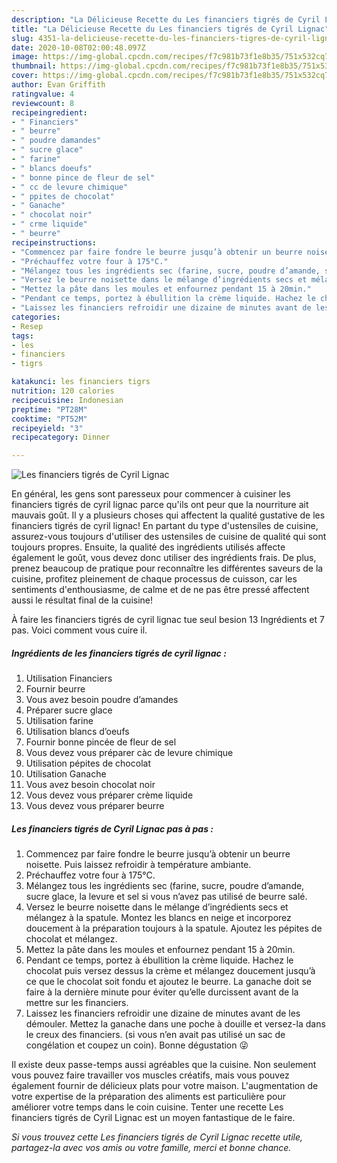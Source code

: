 ```yaml
---
description: "La Délicieuse Recette du Les financiers tigrés de Cyril Lignac"
title: "La Délicieuse Recette du Les financiers tigrés de Cyril Lignac"
slug: 4351-la-delicieuse-recette-du-les-financiers-tigres-de-cyril-lignac
date: 2020-10-08T02:00:48.097Z
image: https://img-global.cpcdn.com/recipes/f7c981b73f1e8b35/751x532cq70/les-financiers-tigres-de-cyril-lignac-photo-principale-de-la-recette.jpg
thumbnail: https://img-global.cpcdn.com/recipes/f7c981b73f1e8b35/751x532cq70/les-financiers-tigres-de-cyril-lignac-photo-principale-de-la-recette.jpg
cover: https://img-global.cpcdn.com/recipes/f7c981b73f1e8b35/751x532cq70/les-financiers-tigres-de-cyril-lignac-photo-principale-de-la-recette.jpg
author: Evan Griffith
ratingvalue: 4
reviewcount: 8
recipeingredient:
- " Financiers"
- " beurre"
- " poudre damandes"
- " sucre glace"
- " farine"
- " blancs doeufs"
- " bonne pince de fleur de sel"
- " cc de levure chimique"
- " ppites de chocolat"
- " Ganache"
- " chocolat noir"
- " crme liquide"
- " beurre"
recipeinstructions:
- "Commencez par faire fondre le beurre jusqu’à obtenir un beurre noisette. Puis laissez refroidir à température ambiante."
- "Préchauffez votre four à 175°C."
- "Mélangez tous les ingrédients sec (farine, sucre, poudre d’amande, sucre glace, la levure et sel si vous n’avez pas utilisé de beurre salé."
- "Versez le beurre noisette dans le mélange d’ingrédients secs et mélangez à la spatule. Montez les blancs en neige et incorporez doucement à la préparation toujours à la spatule. Ajoutez les pépites de chocolat et mélangez."
- "Mettez la pâte dans les moules et enfournez pendant 15 à 20min."
- "Pendant ce temps, portez à ébullition la crème liquide. Hachez le chocolat puis versez dessus la crème et mélangez doucement jusqu’à ce que le chocolat soit fondu et ajoutez le beurre. La ganache doit se faire à la dernière minute pour éviter qu’elle durcissent avant de la mettre sur les financiers."
- "Laissez les financiers refroidir une dizaine de minutes avant de les démouler. Mettez la ganache dans une poche à douille et versez-la dans le creux des financiers. (si vous n’en avait pas utilisé un sac de congélation et coupez un coin). Bonne dégustation 😜"
categories:
- Resep
tags:
- les
- financiers
- tigrs

katakunci: les financiers tigrs 
nutrition: 120 calories
recipecuisine: Indonesian
preptime: "PT28M"
cooktime: "PT52M"
recipeyield: "3"
recipecategory: Dinner

---
```



![Les financiers tigrés de Cyril Lignac](https://img-global.cpcdn.com/recipes/f7c981b73f1e8b35/751x532cq70/les-financiers-tigres-de-cyril-lignac-photo-principale-de-la-recette.jpg)

En général, les gens sont paresseux pour commencer à cuisiner les financiers tigrés de cyril lignac parce qu'ils ont peur que la nourriture ait mauvais goût. Il y a plusieurs choses qui affectent la qualité gustative de les financiers tigrés de cyril lignac! En partant du type d'ustensiles de cuisine, assurez-vous toujours d'utiliser des ustensiles de cuisine de qualité qui sont toujours propres. Ensuite, la qualité des ingrédients utilisés affecte également le goût, vous devez donc utiliser des ingrédients frais. De plus, prenez beaucoup de pratique pour reconnaître les différentes saveurs de la cuisine, profitez pleinement de chaque processus de cuisson, car les sentiments d'enthousiasme, de calme et de ne pas être pressé affectent aussi le résultat final de la cuisine!

<!--inarticleads1-->

À faire les financiers tigrés de cyril lignac tue seul besion 13 Ingrédients et 7 pas. Voici comment vous cuire il.

##### Ingrédients de les financiers tigrés de cyril lignac :

1. Utilisation  Financiers
1. Fournir  beurre
1. Vous avez besoin  poudre d’amandes
1. Préparer  sucre glace
1. Utilisation  farine
1. Utilisation  blancs d’oeufs
1. Fournir  bonne pincée de fleur de sel
1. Vous devez vous préparer  càc de levure chimique
1. Utilisation  pépites de chocolat
1. Utilisation  Ganache
1. Vous avez besoin  chocolat noir
1. Vous devez vous préparer  crème liquide
1. Vous devez vous préparer  beurre




<!--inarticleads2-->

##### Les financiers tigrés de Cyril Lignac pas à pas :

1. Commencez par faire fondre le beurre jusqu’à obtenir un beurre noisette. Puis laissez refroidir à température ambiante.
1. Préchauffez votre four à 175°C.
1. Mélangez tous les ingrédients sec (farine, sucre, poudre d’amande, sucre glace, la levure et sel si vous n’avez pas utilisé de beurre salé.
1. Versez le beurre noisette dans le mélange d’ingrédients secs et mélangez à la spatule. Montez les blancs en neige et incorporez doucement à la préparation toujours à la spatule. Ajoutez les pépites de chocolat et mélangez.
1. Mettez la pâte dans les moules et enfournez pendant 15 à 20min.
1. Pendant ce temps, portez à ébullition la crème liquide. Hachez le chocolat puis versez dessus la crème et mélangez doucement jusqu’à ce que le chocolat soit fondu et ajoutez le beurre. La ganache doit se faire à la dernière minute pour éviter qu’elle durcissent avant de la mettre sur les financiers.
1. Laissez les financiers refroidir une dizaine de minutes avant de les démouler. Mettez la ganache dans une poche à douille et versez-la dans le creux des financiers. (si vous n’en avait pas utilisé un sac de congélation et coupez un coin). Bonne dégustation 😜




<!--inarticleads1-->

<p>
Il existe deux passe-temps aussi agréables que la cuisine. Non seulement vous pouvez faire travailler vos muscles créatifs, mais vous pouvez également fournir de délicieux plats pour votre maison. L'augmentation de votre expertise de la préparation des aliments est particulière pour améliorer votre temps dans le coin cuisine. Tenter une recette Les financiers tigrés de Cyril Lignac est un moyen fantastique de le faire.
</p>

<p>
<i>Si vous trouvez cette Les financiers tigrés de Cyril Lignac recette utile, partagez-la avec vos amis ou votre famille, merci et bonne chance.</i>
</p>
